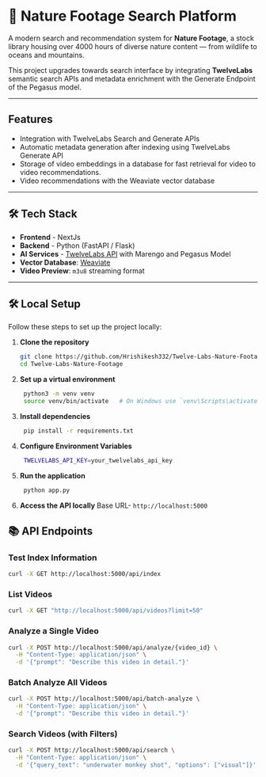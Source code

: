 # 🌿 Nature Footage Search Platform

A modern search and recommendation system for **Nature Footage**, a stock library housing over 4000 hours of diverse nature content — from wildlife to oceans and mountains.  

This project upgrades towards search interface by integrating **TwelveLabs** semantic search APIs and metadata enrichment with the Generate Endpoint of the Pegasus model.

---

## Features

- Integration with TwelveLabs Search and Generate APIs
- Automatic metadata generation after indexing using TwelveLabs Generate API
- Storage of video embeddings in a database for fast retrieval for video to video recommendations.
- Video recommendations with the Weaviate vector database

---

## 🛠 Tech Stack

- **Frontend** - NextJs
- **Backend** - Python (FastAPI / Flask)
- **AI Services** -  [TwelveLabs API](https://docs.twelvelabs.io/) with Marengo and Pegasus Model
- **Vector Database**: [Weaviate](https://weaviate.io/)
- **Video Preview**: `m3u8` streaming format

---

## 🛠 Local Setup

Follow these steps to set up the project locally:

1. **Clone the repository**
   ```bash
   git clone https://github.com/Hrishikesh332/Twelve-Labs-Nature-Footage.git
   cd Twelve-Labs-Nature-Footage
   ```

2. **Set up a virtual environment**
   ```bash
    python3 -m venv venv
    source venv/bin/activate   # On Windows use `venv\Scripts\activate`
   ```

3. **Install dependencies**
   ```bash
    pip install -r requirements.txt
   ```
 
4. **Configure Environment Variables**
   ```bash
    TWELVELABS_API_KEY=your_twelvelabs_api_key
   ```

5. **Run the application**
   ```bash
    python app.py
   ```

5. **Access the API locally**
    Base URL- `http://localhost:5000`


## 📚 API Endpoints

### Test Index Information
```bash
curl -X GET http://localhost:5000/api/index
```

### List Videos
```bash
curl -X GET "http://localhost:5000/api/videos?limit=50"
```

### Analyze a Single Video
```bash
curl -X POST http://localhost:5000/api/analyze/{video_id} \
  -H "Content-Type: application/json" \
  -d '{"prompt": "Describe this video in detail."}'
```

### Batch Analyze All Videos
```bash
curl -X POST http://localhost:5000/api/batch-analyze \
  -H "Content-Type: application/json" \
  -d '{"prompt": "Describe this video in detail."}'
```

### Search Videos (with Filters)

```bash
curl -X POST http://localhost:5000/api/search \
  -H "Content-Type: application/json" \
  -d '{"query_text": "underwater monkey shot", "options": ["visual"]}'

```



